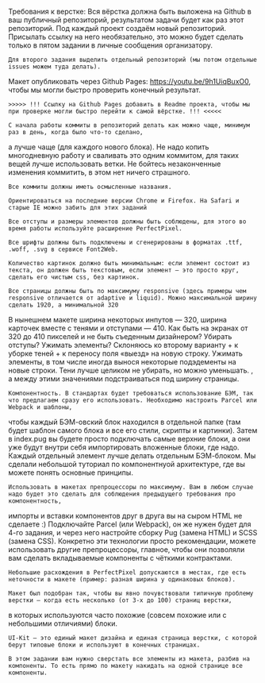 Требования к верстке:
    Вся вёрстка должна быть выложена на Github в ваш публичный репозиторий, результатом задачи будет как раз этот репозиторий. Под каждый проект создаём новый репозиторий. 
Присылать ссылку на него необязательно, это можно будет сделать только в пятом задании в личные сообщения организатору.

    Для второго задания выделить отдельный репозиторий (мы потом отдельные issues можем туда делать). 
Макет опубликовать через Github Pages: https://youtu.be/9h1UiqBuxO0, чтобы мы могли быстро проверить конечный результат.

    >>>>> !!! Ссылку на Github Pages добавить в Readme проекта, чтобы мы при проверке могли быстро перейти к самой вёрстке. !!! <<<<<

    С начала работы коммиты в репозиторий делать как можно чаще, минимум раз в день, когда было что-то сделано, 
а лучше чаще (для каждого нового блока). Не надо копить многодневную работу и сваливать это одним коммитом, 
для таких вещей лучше использовать ветки. Не бойтесь незаконченные изменения коммитить, в этом нет ничего страшного.

    Все коммиты должны иметь осмысленные названия.

    Ориентироваться на последние версии Chrome и Firefox. На Safari и старые IE можно забить для этих заданий

    Все отступы и размеры элементов должны быть соблюдены, для этого во время работы используйте расширение PerfectPixel.

    Все шрифты должны быть подключены и сгенерированы в форматах .ttf, .woff, .svg в сервисе Font2Web.

    Количество картинок должно быть минимальным: если элемент состоит из текста, он должен быть текстовым, если элемент — это просто круг, сделать его чистым css, без картинок.

    Все страницы должны быть по максимуму responsive (здесь примеры чем responsive отличается от adaptive и liquid). Можно максимальной ширину сделать 1920, а минимальной 320
В нынешнем макете ширина некоторых инпутов — 320, ширина карточек вместе с тенями и отступами — 410. Как быть на экранах от 320 до 410 пикселей и не быть съеденным дизайнером? 
Убирать отступы? Ужимать элементы? Склоняюсь ко второму варианту + к уборке теней + к переносу поля «выезд» на новую строку.
Ужимать элементы, в том числе иногда вынося некоторые подэдементы на новые строки. Тени лучше целиком не убирать, но можно уменьшать.
, а между этими значениями подстраиваться под ширину страницы.

    Компонентность. В стандартах будет требоваться использование БЭМ, так что предлагаем сразу его использовать. Необходимо настроить Parcel или Webpack и шаблоны, 
чтобы каждый БЭМ-овский блок находился в отдельной папке (там будет шаблон самого блока и все его стили, скрипты и картинки). 
Затем в index.pug вы будете просто подключать самые верхние блоки, а они уже будут внутри себя импортировать вложенные блоки, где надо. 
Каждый отдельный элемент лучше делать отдельным БЭМ-блоком. Мы сделали небольшой туториал по компонентнуой архитектуре, где вы можете понять основные принципы.

    Использовать в макетах препроцессоры по максимуму. Вам в любом случае надо будет это сделать для соблюдения предыдущего требования про компонентность, 
импорты и вставки компонентов друг в друга вы на сыром HTML не сделаете :) Подключайте Parcel (или Webpack), он же нужен будет для 4-го задания, 
и через него настройте сборку Pug (замена HTML) и SCSS (замена CSS). Конкретно эти технологии просто рекомендации, можете использовать другие препроцессоры, 
главное, чтобы они позволяли вам сделать вкладываемые компоненты с чёткими контрактами.

    Небольшие расхождения в PerfectPixel допускаются в местах, где есть неточности в макете (пример: разная ширина у одинаковых блоков).

    Макет был подобран так, чтобы вы явно почувствовали типичную проблему верстки — когда есть несколько (от 3-х до 100) страниц верстки, 
в которых используются часто похожие (совсем похожие или с небольшими отличиями) блоки.

    UI-Kit — это единый макет дизайна и единая страница верстки, с которой берут типовые блоки и используют в конечных страницах. 

    В этом задании вам нужно сверстать все элементы из макета, разбив на компоненты. То есть прямо по макету накидать на одной странице все компоненты.